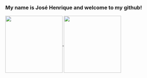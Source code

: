 ### My name is José Henrique and welcome to my github!

<a href="https://github.com/anuraghazra/github-readme-stats">
  <img height=180 align="center" src="https://github-readme-stats.vercel.app/api?username=JoseHenriqueSiqueira&show_icons=true&theme=github_dark&include_all_commits=true&count_private=true" />
</a>
<a href="https://github.com/anuraghazra/convoychat">
  <img height=180 align="center" src="https://github-readme-stats.vercel.app/api/top-langs/?username=JoseHenriqueSiqueira&theme=github_dark&layout=compact&card_width=320" />
</a>

